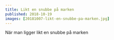 ```yaml
---
title: Likt en snubbe på marken
published: 2018-10-19
images: [20181007-likt-en-snubbe-pa-marken.jpg]
---
```


När man ligger likt en snubbe på marken
